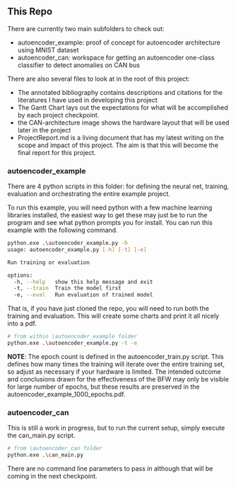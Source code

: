 ## This Repo

There are currently two main subfolders to check out:
- autoencoder_example: proof of concept for autoencoder architecture using MNIST dataset
- autoencoder_can:     workspace for getting an autoencoder one-class classifier to detect anomalies on CAN bus

There are also several files to look at in the root of this project:

- The annotated bibliography contains descriptions and citations for the literatures I have used in developing this project
- The Gantt Chart lays out the expectations for what will be accomplished by each project checkpoint.
- the CAN-architecture image shows the hardware layout that will be used later in the project
- ProjectReport.md is a living document that has my latest writing on the scope and impact of this project. The aim is that this will become the final report for this project.


### autoencoder_example

There are 4 python scripts in this folder: for defining the neural net, training, evaluation and orchestrating the entire example project.

To run this example, you will need python with a few machine learning libraries installed, the easiest way to get these may just be to run the program and see what python prompts you for install. You can run this example with the following command.
```bash
python.exe .\autoencoder_example.py -h
usage: autoencoder_example.py [-h] [-t] [-e]

Run training or evaluation

options:
  -h, --help   show this help message and exit
  -t, --train  Train the model first
  -e, --eval   Run evaluation of trained model
```

That is, if you have just cloned the repo, you will need to run both the training and evaluation. This will create some charts and print it all nicely into a pdf.

```bash
# from within \autoencoder_example folder
python.exe .\autoencoder_example.py -t -e
```
**NOTE**: The epoch count is defined in the autoencoder_train.py script. This defines how many times the training will iterate over the entire training set, so adjust as necessary if your hardware is limited. The intended outcome and conclusions drawn for the effectiveness of the BFW may only be visible for large number of epochs, but these results are preserved in the autoencoder_example_1000_epochs.pdf.
### autoencoder_can

This is still a work in progress, but to run the current setup, simply execute the can_main.py script.

``` bash
# from \autoencoder_can folder
python.exe .\can_main.py
```

There are no command line parameters to pass in although that will be coming in the next checkpoint.